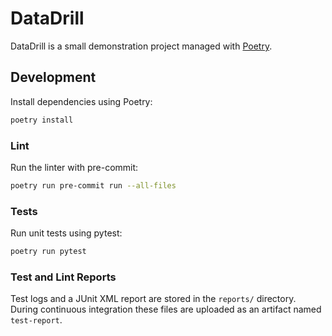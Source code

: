 # DataDrill

DataDrill is a small demonstration project managed with [Poetry](https://python-poetry.org/).

## Development

Install dependencies using Poetry:

```bash
poetry install
```

### Lint

Run the linter with pre-commit:

```bash
poetry run pre-commit run --all-files
```

### Tests

Run unit tests using pytest:

```bash
poetry run pytest
```

### Test and Lint Reports

Test logs and a JUnit XML report are stored in the `reports/` directory.
During continuous integration these files are uploaded as an artifact named
`test-report`.

